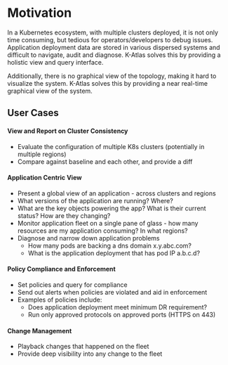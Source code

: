 # Motivation

In a Kubernetes ecosystem, with multiple clusters deployed, it is not only time consuming, but tedious for operators/developers to debug issues. Application deployment data are stored in various dispersed systems and difficult to navigate, audit and diagnose. K-Atlas solves this by providing a holistic view and query interface.

Additionally, there is no graphical view of the topology, making it hard to visualize the system. K-Atlas solves this by providing a near real-time graphical view of the system.

## **User Cases**

#### **View and Report on Cluster Consistency**

* Evaluate the configuration of multiple K8s clusters \(potentially in multiple regions\)
* Compare against baseline and each other, and provide a diff

#### **Application Centric View**

* Present a global view of an application - across clusters and regions
* What versions of the application are running? Where?
* What are the key objects powering the app? What is their current status? How are they changing?
* Monitor application fleet on a single pane of glass - how many resources are my application consuming? In what regions?
* Diagnose and narrow down application problems
  * How many pods are backing a dns domain x.y.abc.com?
  * What is the application deployment that has pod IP a.b.c.d?

#### **Policy Compliance and Enforcement**

* Set policies and query for compliance
* Send out alerts when policies are violated and aid in enforcement
* Examples of policies include:
  * Does application deployment meet minimum DR requirement?
  * Run only approved protocols on approved ports \(HTTPS on 443\)

#### **Change Management**

* Playback changes that happened on the fleet
* Provide deep visibility into any change to the fleet









